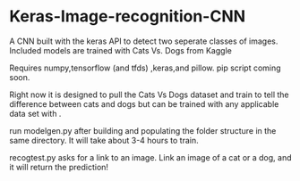 # Keras-Image-recognition-CNN
A CNN built with the keras API to detect two seperate classes of images. Included models are trained with Cats Vs. Dogs from Kaggle

Requires numpy,tensorflow (and tfds) ,keras,and pillow. pip script coming soon.


Right now it is designed to pull the Cats Vs Dogs dataset and train to tell the difference between cats and dogs but can be trained with any applicable data set with .

run modelgen.py after building and populating the folder structure in the same directory. It will take about 3-4 hours to train.

recogtest.py asks for a link to an image. Link an image of a cat or a dog, and it will return the prediction!
